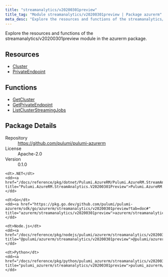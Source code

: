 ```yaml
---
title: "streamanalytics/v20200301preview"
title_tag: "Module streamanalytics/v20200301preview | Package azurerm"
meta_desc: "Explore the resources and functions of the streamanalytics/v20200301preview module in the azurerm package."
---
```


<!-- WARNING: this file was generated by Pulumi Docs Generator. -->
<!-- Do not edit by hand unless you're certain you know what you are doing! -->

Explore the resources and functions of the streamanalytics/v20200301preview module in the azurerm package.

<h2 id="resources">Resources</h2>
<ul class="api">
    <li><a href="cluster" title="Cluster"><span class="symbol resource"></span>Cluster</a></li>
    <li><a href="privateendpoint" title="PrivateEndpoint"><span class="symbol resource"></span>PrivateEndpoint</a></li>
</ul>

<h2 id="functions">Functions</h2>
<ul class="api">
    <li><a href="getcluster" title="GetCluster"><span class="symbol function"></span>GetCluster</a></li>
    <li><a href="getprivateendpoint" title="GetPrivateEndpoint"><span class="symbol function"></span>GetPrivateEndpoint</a></li>
    <li><a href="listclusterstreamingjobs" title="ListClusterStreamingJobs"><span class="symbol function"></span>ListClusterStreamingJobs</a></li>
</ul>

<h2 id="package-details">Package Details</h2>
<dl class="package-details">
	<dt>Repository</dt>
	<dd><a href="https://github.com/pulumi/pulumi-azurerm">https://github.com/pulumi/pulumi-azurerm</a></dd>
	<dt>License</dt>
	<dd>Apache-2.0</dd>
	<dt>Version</dt>
	<dd>0.1.0</dd>
</dl>



<dl class="tabular">

    <dt>.NET</dt>
    <dd><a href="/docs/reference/pkg/dotnet/Pulumi.AzureRM/Pulumi.AzureRM.StreamAnalytics.V20200301Preview.html" title="Pulumi.AzureRM.StreamAnalytics.V20200301Preview">Pulumi.AzureRM.StreamAnalytics.V20200301Preview</a></dd>

    <dt>Go</dt>
    <dd><a href="https://pkg.go.dev/github.com/pulumi/pulumi-azurerm/sdk/go/azurerm/streamanalytics/v20200301preview?tab=doc#" title="azurerm/streamanalytics/v20200301preview">azurerm/streamanalytics/v20200301preview</a></dd>

    <dt>Node.js</dt>
    <dd><a href="/docs/reference/pkg/nodejs/pulumi/azurerm/streamanalytics/v20200301preview/#" title="@pulumi/azurerm/streamanalytics/v20200301preview">@pulumi/azurerm/streamanalytics/v20200301preview</a></dd>

    <dt>Python</dt>
    <dd><a href="/docs/reference/pkg/python/pulumi_azurerm/streamanalytics/v20200301preview" title="pulumi_azurerm/streamanalytics/v20200301preview">pulumi_azurerm/streamanalytics/v20200301preview</a></dd>

</dl>

